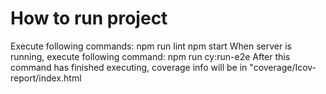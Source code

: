 # How to run project

Execute following commands:
npm run lint
npm start
When server is running, execute following command:
npm run cy:run-e2e
After this command has finished executing, coverage info will be in "coverage/Icov-report/index.html
